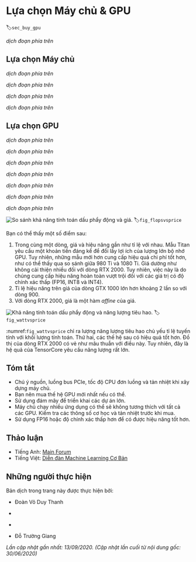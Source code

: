 <!-- ===================== Bắt đầu dịch Phần 1 ==================== -->
<!-- ========================================= REVISE BẮT ĐẦU =================================== -->

<!--
# Selecting Servers and GPUs
-->

# Lựa chọn Máy chủ & GPU
:label:`sec_buy_gpu`


<!--
Deep learning training generally requires large amounts of computation.
At present GPUs are the most cost-effective hardware accelerators for deep learning.
In particular, compared with CPUs, GPUs are cheaper and offer higher performance, often by over an order of magnitude.
Furthermore, a single server can support multiple GPUs, up to 8 for high end servers.
More typical numbers are up to 4 GPUs for an engineering workstation,
since heat, cooling and power requirements escalate quickly beyond what an office building can support.
For larger deployments cloud computing, such as Amazon's [P3](https://aws.amazon.com/ec2/instance-types/p3/) 
and [G4](https://aws.amazon.com/blogs/aws/in-the-works-ec2-instances-g4-with-nvidia-t4-gpus/) instances are a much more practical solution.
-->

*dịch đoạn phía trên*


<!--
## Selecting Servers
-->

## Lựa chọn Máy chủ


<!--
There is typically no need to purchase high-end CPUs with many threads since much of the computation occurs on the GPUs.
That said, due to the Global Interpreter Lock (GIL) in Python single-thread performance of a CPU can matter in situations where we have 4-8 GPUs.
All things equal this suggests that CPUs with a smaller number of cores but a higher clock frequency might be a more economical choice.
E.g., when choosing between a 6-core 4 GHz and an 8-core 3.5 GHz CPU, the former is much preferable, even though its aggregate speed is less.
An important consideration is that GPUs use lots of power and thus dissipate lots of heat.
This requires very good cooling and a large enough chassis to use the GPUs.
Follow the guidelines below if possible:
-->

*dịch đoạn phía trên*


<!--
1. **Power Supply**. GPUs use significant amounts of power.
Budget with up to 350W per device (check for the *peak demand* of the graphics card rather than typical demand, 
since efficient code can use lots of energy).
If your power supply is not up to the demand you will find that your system becomes unstable.
1. **Chassis Size**. GPUs are large and the auxiliary power connectors often need extra space.
Also, large chassis are easier to cool.
1. **GPU Cooling**. If you have large numbers of GPUs you might want to invest in water cooling.
Also, aim for *reference designs* even if they have fewer fans, since they are thin enough to allow for air intake between the devices.
If you buy a multi-fan GPU it might be too thick to get enough air when installing multiple GPUs and you will run into thermal throttling.
1. **PCIe Slots**. Moving data to and from the GPU (and exchanging it between GPUs) requires lots of bandwidth.
We recommend PCIe 3.0 slots with 16 lanes. If you mount multiple GPUs, be sure to carefully read the motherboard description to ensure 
that 16x bandwidth is still available when multiple GPUs are used at the same time and that you are getting PCIe 3.0 as opposed to PCIe 2.0 for the additional slots.
Some motherboards downgrade to 8x or even 4x bandwidth with multiple GPUs installed.
This is partly due to the number of PCIe lanes that the CPU offers.
-->

*dịch đoạn phía trên*


<!--
In short, here are some recommendations for building a deep learning server:
-->

*dịch đoạn phía trên*


<!--
* **Beginner**. Buy a low end GPU with low power consumption (cheap gaming GPUs suitable for deep learning use 150-200W).
If you are lucky your current computer will support it.
* **1 GPU**. A low-end CPU with 4 cores will be plenty sufficient and most motherboards suffice.
 Aim for at least 32 GB DRAM and invest into an SSD for local data access.
 A power supply with 600W should be sufficient. Buy a GPU with lots of fans.
* **2 GPUs**. A low-end CPU with 4-6 cores will suffice. Aim for 64 GB DRAM and invest into an SSD.
You will need in the order of 1000W for two high-end GPUs. In terms of mainboards, make sure that they have *two* PCIe 3.0 x16 slots.
If you can, get a mainboard that has two free spaces (60mm spacing) between the PCIe 3.0 x16 slots for extra air.
In this case, buy two GPUs with lots of fans.
* **4 GPUs**. Make sure that you buy a CPU with relatively fast single-thread speed (i.e., high clock frequency).
You will probably need a CPU with a larger number of PCIe lanes, such as an AMD Threadripper.
You will likely need relatively expensive mainboards to get 4 PCIe 3.0 x16 slots since they probably need a PLX to multiplex the PCIe lanes.
Buy GPUs with reference design that are narrow and let air in between the GPUs.
You need a 1600-2000W power supply and the outlet in your office might not support that.
This server will probably run *loud and hot*. You do not want it under your desk.
128 GB of DRAM is recommended. Get an SSD (1-2 TB NVMe) for local storage and a bunch of hard disks in RAID configuration to store your data.
* **8 GPUs**. You need to buy a dedicated multi-GPU server chassis with multiple redundant power supplies (e.g., 2+1 for 1600W per power supply).
This will require dual socket server CPUs, 256 GB ECC DRAM, a fast network card (10 GBE recommended),
and you will need to check whether the servers support the *physical form factor* of the GPUs.
Airflow and wiring placement differ significantly between consumer and server GPUs (e.g., RTX 2080 vs. Tesla V100).
This means that you might not be able to install the consumer GPU in a server due to insufficient clearance for the power cable 
or lack of a suitable wiring harness (as one of the coauthors painfully discovered).
-->

*dịch đoạn phía trên*

<!-- ===================== Kết thúc dịch Phần 1 ===================== -->

<!-- ===================== Bắt đầu dịch Phần 2 ===================== -->

<!--
## Selecting GPUs
-->

## Lựa chọn GPU


<!--
At present, AMD and NVIDIA are the two main manufacturers of dedicated GPUs.
NVIDIA was the first to enter the deep learning field and provides better support for deep learning frameworks via CUDA.
Therefore, most buyers choose NVIDIA GPUs.
-->

*dịch đoạn phía trên*


<!--
NVIDIA provides two types of GPUs, targeting individual users (e.g., via the GTX and RTX series) and enterprise users (via its Tesla series).
The two types of GPUs provide comparable compute power.
However, the enterprise user GPUs generally use (passive) forced cooling, more memory, and ECC (error correcting) memory.
These GPUs are more suitable for data centers and usually cost ten times more than consumer GPUs.
-->

*dịch đoạn phía trên*


<!--
If you are a large company with 100+ servers you should consider the NVIDIA Tesla series or alternatively use GPU servers in the cloud.
For a lab or a small to medium company with 10+ servers the NVIDIA RTX series is likely most cost effective.
You can buy preconfigured servers with Supermicro or Asus chassis that hold 4-8 GPUs efficiently.
-->

*dịch đoạn phía trên*


<!--
GPU vendors typically release a new generation every 1-2 years,
such as the GTX 1000 (Pascal) series released in 2017 and the RTX 2000 (Turing) series released in 2019.
Each series offers several different models that provide different performance levels.
GPU performance is primarily a combination of the following three parameters:
-->

*dịch đoạn phía trên*


<!--
1. **Compute power**. Generally we look for 32-bit floating-point compute power.
16-bit floating point training (FP16) is also entering the mainstream.
If you are only interested in prediction, you can also use 8-bit integer.
The latest generation of Turing GPUs offers 4-bit acceleration.
Unfortunately at present the algorithms to train low-precision networks are not widespread yet.
1. **Memory size**. As your models become larger or the batches used during training grow bigger, you will need more GPU memory.
Check for HBM2 (High Bandwidth Memory) vs. GDDR6 (Graphics DDR) memory. HBM2 is faster but much more expensive.
1. **Memory bandwidth**. You can only get the most out of your compute power when you have sufficient memory bandwidth.
Look for wide memory buses if using GDDR6.
-->

*dịch đoạn phía trên*


<!--
For most users, it is enough to look at compute power.
Note that many GPUs offer different types of acceleration.
E.g., NVIDIA's TensorCores accelerate a subset of operators by 5x.
Ensure that your libraries support this. The GPU memory should be no less than 4 GB (8 GB is much better).
Try to avoid using the GPU also for displaying a GUI (use the built-in graphics instead).
If you cannot avoid it, add an extra 2 GB of RAM for safety.
-->

*dịch đoạn phía trên*


<!--
:numref:`fig_flopsvsprice` compares the 32-bit floating-point compute power and price of the various GTX 900, GTX 1000 and RTX 2000 series models.
The prices are the suggested prices found on Wikipedia.
-->

*dịch đoạn phía trên*

<!-- ===================== Kết thúc dịch Phần 2 ===================== -->

<!-- ===================== Bắt đầu dịch Phần 3 ===================== -->

<!--
![Floating-point compute power and price comparison.](../img/flopsvsprice.svg)
-->

![So sánh khả năng tính toán dấu phẩy động và giá.](../img/flopsvsprice.svg)
:label:`fig_flopsvsprice`


<!--
We can see a number of things:
-->

Bạn có thể thấy một số điểm sau:


<!--
1. Within each series, price and performance are roughly proportional.
Titan models command a significant premium for the benefit of larger amounts of GPU memory.
However, the newer models offer better cost effectiveness, as can be seen by comparing the 980 Ti and 1080 Ti.
The price does not appear to improve much for the RTX 2000 series.
However, this is due to the fact that they offer far superior low precision performance (FP16, INT8 and INT4).
2. The performance-to-cost ratio of the GTX 1000 series is about two times greater than the 900 series.
3. For the RTX 2000 series the price is an *affine* function of the price.
-->

1. Trong cùng một dòng, giá và hiệu năng gần như tỉ lệ với nhau.
Mẫu Titan yêu cầu một khoản tiền đáng kể để đổi lấy lợi ích của lượng lớn bộ nhớ GPU.
Tuy nhiên, những mẫu mới hơn cung cấp hiệu quả chi phí tốt hơn, như có thể thấy qua so sánh giữa 980 Ti và 1080 Ti.
Giá dường như không cải thiện nhiều đối với dòng RTX 2000.
Tuy nhiên, việc này là do chúng cung cấp hiệu năng hoàn toàn vượt trội đối với các giá trị có độ chính xác thấp  (FP16, INT8 và INT4).
2. Tỉ lệ hiệu năng trên giá của dòng GTX 1000 lớn hơn khoảng 2 lần so với dòng 900.
3. Với dòng RTX 2000, giá là một hàm *affine* của giá.


<!--
![Floating-point compute power and energy consumption.](../img/wattvsprice.svg)
-->

![Khả năng tính toán dấu phẩy động và năng lượng tiêu hao.](../img/wattvsprice.svg)
:label:`fig_wattvsprice`


<!--
:numref:`fig_wattvsprice` shows how energy consumption scales mostly linearly with the amount of computation.
Second, later generations are more efficient.
This seems to be contradicted by the graph corresponding to the RTX 2000 series.
However, this is a consequence of the TensorCores which draw disproportionately much energy.
-->

:numref:`fig_wattvsprice` chỉ ra lượng năng lượng tiêu hao chủ yếu tỉ lệ tuyến tính với khối lượng tính toán.
Thứ hai, các thế hệ sau có hiệu quả tốt hơn.
Đồ thị của dòng RTX 2000 có vẻ như mâu thuẫn với điều này.
Tuy nhiên, đây là hệ quả của TensorCore yêu cầu năng lượng rất lớn.


## Tóm tắt

<!--
* Watch out for power, PCIe bus lanes, CPU single thread speed and cooling when building a server.
* You should purchase the latest GPU generation if possible.
* Use the cloud for large deployments.
* High density servers may not be compatible with all GPUs.
Check the mechanical and cooling specifications before you buy.
* Use FP16 or lower precision for high efficiency.
-->

* Chú ý nguồn, luồng bus PCIe, tốc độ CPU đơn luồng và tản nhiệt khi xây dựng máy chủ.
* Bạn nên mua thế hệ GPU mới nhất nếu có thể.
* Sử dụng đám mây để triển khai các dự án lớn.
* Máy chủ chạy nhiều ứng dụng có thể sẽ không tương thích với tất cả các GPU.
Kiểm tra các thông số cơ học và tản nhiệt trước khi mua.
* Sử dụng FP16 hoặc độ chính xác thấp hơn để có được hiệu năng tốt hơn.


<!-- ===================== Kết thúc dịch Phần 3 ===================== -->
<!-- ========================================= REVISE KẾT THÚC ===================================-->


## Thảo luận
* Tiếng Anh: [Main Forum](https://discuss.d2l.ai/t/425)
* Tiếng Việt: [Diễn đàn Machine Learning Cơ Bản](https://forum.machinelearningcoban.com/c/d2l)


## Những người thực hiện
Bản dịch trong trang này được thực hiện bởi:
<!--
Tác giả của mỗi Pull Request điền tên mình và tên những người review mà bạn thấy
hữu ích vào từng phần tương ứng. Mỗi dòng một tên, bắt đầu bằng dấu `*`.

Tên đầy đủ của các reviewer có thể được tìm thấy tại https://github.com/aivivn/d2l-vn/blob/master/docs/contributors_info.md
-->

* Đoàn Võ Duy Thanh
<!-- Phần 1 -->
* 

<!-- Phần 2 -->
* 

<!-- Phần 3 -->
* Đỗ Trường Giang

*Lần cập nhật gần nhất: 13/09/2020. (Cập nhật lần cuối từ nội dung gốc: 30/06/2020)*
